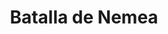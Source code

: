 ﻿---
title: "Batalla de Nemea"
permalink: periodes_188.html
layout: periode
dataInici: -394
sidebar: periodes
pares:
  - 187:
    title: "Guerra de Corinto"
    dataInici: "(-395)"
    dataFi: "(-386)"

fills:
jocsPrincipals:
jocsEscenaris:
jocsEpoca:
  - title: "Lost Battles"
    bggId: 83325
    escenari: "Nemea"

  - title: "Hoplite"
    bggId: 145975
    escenari: "Nemea"

  - title: "The Glory that was Greece: Volume II: This is Sparta"
    bggId: 42700
    escenari: "Nemea"
    dataInici: 
    dataFi: 

  - title: "Men at Arms"
    bggId: 8327
    escenari: "The Nemea River"

jocsEpocaEscenaris:
---
